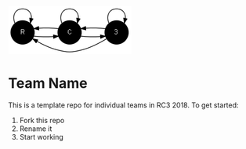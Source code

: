 ![](rc3.png)

# Team Name

This is a template repo for individual teams in RC3 2018. To get started:

1) Fork this repo
2) Rename it
3) Start working